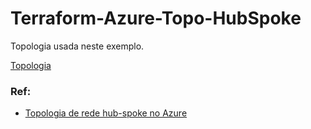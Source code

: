 # Terraform-Azure-Topo-HubSpoke
Topologia usada neste exemplo. 

[Topologia]([./images/azure_hub-spoke-Page-1.jp](https://github.com/pmmenezes/Terraform-Azure-Topo-HubeSpoke/blob/main/images/azure_hub-spoke-Page-1.jpg?raw=true)g)



### Ref:
- [Topologia de rede hub-spoke no Azure
](https://docs.microsoft.com/pt-br/azure/architecture/reference-architectures/hybrid-networking/hub-spoke?tabs=cli)